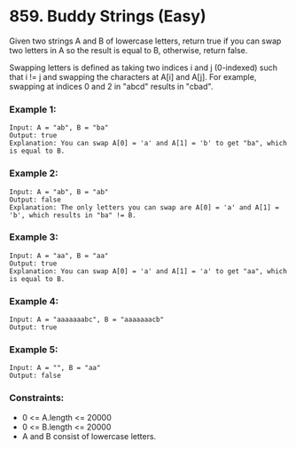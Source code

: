 # 859. Buddy Strings (Easy)

Given two strings A and B of lowercase letters, return true if you can swap two letters in A so the result is equal to B, otherwise, return false.

Swapping letters is defined as taking two indices i and j (0-indexed) such that i != j and swapping the characters at A[i] and A[j]. For example, swapping at indices 0 and 2 in "abcd" results in "cbad".

### Example 1:

```
Input: A = "ab", B = "ba"
Output: true
Explanation: You can swap A[0] = 'a' and A[1] = 'b' to get "ba", which is equal to B.
```

### Example 2:

```
Input: A = "ab", B = "ab"
Output: false
Explanation: The only letters you can swap are A[0] = 'a' and A[1] = 'b', which results in "ba" != B.
```

### Example 3:

```
Input: A = "aa", B = "aa"
Output: true
Explanation: You can swap A[0] = 'a' and A[1] = 'a' to get "aa", which is equal to B.
```

### Example 4:

```
Input: A = "aaaaaaabc", B = "aaaaaaacb"
Output: true
```

### Example 5:

```
Input: A = "", B = "aa"
Output: false
```

### Constraints:

- 0 <= A.length <= 20000
- 0 <= B.length <= 20000
- A and B consist of lowercase letters.
